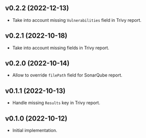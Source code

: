 ## v0.2.2 (2022-12-13)

- Take into account missing `Vulnerabilities` field in Trivy report.


## v0.2.1 (2022-10-18)

- Take into account missing fields in Trivy report.


## v0.2.0 (2022-10-14)

- Allow to override `filePath` field for SonarQube report.


## v0.1.1 (2022-10-13)

- Handle missing `Results` key in Trivy report.


## v0.1.0 (2022-10-12)

- Initial implementation.
